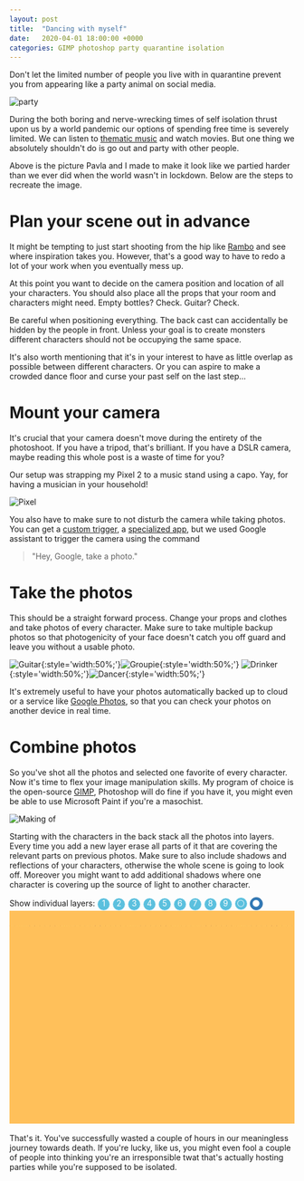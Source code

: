 ```yaml
---
layout: post
title:  "Dancing with myself"
date:   2020-04-01 18:00:00 +0000
categories: GIMP photoshop party quarantine isolation
---
```


Don't let the limited number of people you live with in quarantine prevent you from appearing like a party animal on social media.

![party]({{"/assets/quarantine_party/party.jpg"}})

During the both boring and nerve-wrecking times of self isolation thrust upon us by a world pandemic our options of spending free time is severely limited. We can listen to [thematic music][playlist] and watch movies. But one thing we absolutely shouldn't do is go out and party with other people.

Above is the picture Pavla and I made to make it look like we partied harder than we ever did when the world wasn't in lockdown. Below are the steps to recreate the image.

[playlist]: https://music.youtube.com/playlist?list=PLpkaJOXe4OxFX6OEOaID0nJvKM2v3ffFK
[pandemic-movie]: https://www.imdb.com/title/tt3774802/

# Plan your scene out in advance

It might be tempting to just start shooting from the hip like [Rambo][rambo] and see where inspiration takes you. However, that's a good way to have to redo a lot of your work when you eventually mess up.

[rambo]: https://giphy.com/gifs/animated-rambo-gifmania-ql2lUYvISjpaE/fullscreen

At this point you want to decide on the camera position and location of all your characters. You should also place all the props that your room and characters might need. Empty bottles? Check. Guitar? Check.

Be careful when positioning everything. The back cast can accidentally be hidden by the people in front. Unless your goal is to create monsters different characters should not be occupying the same space. 

It's also worth mentioning that it's in your interest to have as little overlap as possible between different characters. Or you can aspire to make a crowded dance floor and curse your past self on the last step...

# Mount your camera

It's crucial that your camera doesn't move during the entirety of the photoshoot. If you have a tripod, that's brilliant. If you have a DSLR camera, maybe reading this whole post is a waste of time for you?

Our setup was strapping my Pixel 2 to a music stand using a capo. Yay, for having a musician in your household!

![Pixel]({{"/assets/quarantine_party/pixel.jpg"}})

You also have to make sure to not disturb the camera while taking photos. You can get a [custom trigger][remote], a [specialized app][timer-app], but we used Google assistant to trigger the camera using the command

> "Hey, Google, take a photo."

[remote]: https://www.amazon.co.uk/dp/B07515QVG6
[timer-app]: https://play.google.com/store/apps/details?id=com.vlysov.auto.selfie.camera&hl=en

# Take the photos

This should be a straight forward process. Change your props and clothes and take photos of every character. Make sure to take multiple backup photos so that photogenicity of your face doesn't catch you off guard and leave you without a usable photo.
 
![Guitar]({{"/assets/quarantine_party/guitar.gif"}}){:style='width:50%;'}![Groupie]({{"/assets/quarantine_party/groupie.gif"}}){:style='width:50%;'}
![Drinker]({{"/assets/quarantine_party/drinker.gif"}}){:style='width:50%;'}![Dancer]({{"/assets/quarantine_party/dancers.gif"}}){:style='width:50%;'}

It's extremely useful to have your photos automatically backed up to cloud or a service like [Google Photos](https://photos.google.com), so that you can check your photos on another device in real time.

# Combine photos

So you've shot all the photos and selected one favorite of every character. Now it's time to flex your image manipulation skills. My program of choice is the open-source [GIMP][gimp], Photoshop will do fine if you have it, you might even be able to use Microsoft Paint if you're a masochist. 

[gimp]: https://gimp.org

![Making of]({{"/assets/quarantine_party/making_of.gif"}})

Starting with the characters in the back stack all the photos into layers. Every time you add a new layer erase all parts of it that are covering the relevant parts on previous photos. Make sure to also include shadows and reflections of your characters, otherwise the whole scene is going to look off. Moreover you might want to add additional shadows where one character is covering up the source of light to another character.

<div id="toggleLayers">
	Show individual layers:
	<input type="checkbox" value="1" id="layer1" onchange="showhide(event)"><label for="layer1">1</label>
	<input type="checkbox" value="2" id="layer2" onchange="showhide(event)"><label for="layer2">2</label>
	<input type="checkbox" value="3" id="layer3" onchange="showhide(event)"><label for="layer3">3</label>
	<input type="checkbox" value="4" id="layer4" onchange="showhide(event)"><label for="layer4">4</label>
	<input type="checkbox" value="5" id="layer5" onchange="showhide(event)"><label for="layer5">5</label>
	<input type="checkbox" value="6" id="layer6" onchange="showhide(event)"><label for="layer6">6</label>
	<input type="checkbox" value="7" id="layer7" onchange="showhide(event)"><label for="layer7">7</label>
	<input type="checkbox" value="8" id="layer8" onchange="showhide(event)"><label for="layer8">8</label>
	<input type="checkbox" value="9" id="layer9" onchange="showhide(event)"><label for="layer9">9</label>
	<label onclick="hideAll()" title='Hide all'>⚪</label>
	<input type="checkbox" checked/>
	<label onclick="showAll()" title='Show all'>⚫</label>
</div>

<div id="display">
	<img src="/assets/quarantine_party/layers/bg.png" style="z-index: -1; position: relative;" alt="background">
</div>

That's it. You've successfully wasted a couple of hours in our meaningless journey towards death. If you're lucky, like us, you might even fool a couple of people into thinking you're an irresponsible twat that's actually hosting parties while you're supposed to be isolated.

<script>
	let allImages = {};
	function showhide(event) {
		console.log(event);
		let num = event.target.value;
		let show = event.target.checked;
		if (show && allImages[num] === undefined) {
			showPic(num);
		}
		if (!show && allImages[num] != undefined) {
			hidePic(num);
		}
	}
	function showPic(num) {
		allImages[num] = document.createElement('img');
		allImages[num].src = '{{"/assets/quarantine_party/layers/"}}' + num + '.png';
		allImages[num].style = 'z-index: ' + num;
		document.getElementById('display').appendChild(allImages[num]);
	}
	function hidePic(num) {
		allImages[num].remove();
		allImages[num] = undefined;
	}
	function showAll() {
		for (let i = 1; i <= 9; i++) {
			let inp = document.getElementById('layer' + i);
			if (!inp.checked) inp.click();
		}
	}
	function hideAll() {
		for (let i = 1; i <= 9; i++) {
			let inp = document.getElementById('layer' + i);
			if (inp.checked) inp.click();
		}
	}
</script>
<style>
	#display {
		width: 100%;
		position: relative;
	}
	#display img {
		position: absolute;
		top: 0;
		left: 0;
	}
	#toggleLayers input {
		display: none;
	}
	#toggleLayers input:checked + label {
	    background-color: #337ab7;
	    border-color: #2e6da4;
	}
	#toggleLayers label {
	    background-color: #5bc0de;
	    border-color: #46b8da;
	    color: white;
		cursor: pointer;
		display: inline-block;
		border-radius: 1em;
		border: 1px solid;
		width: 1.5em;
		height: 1.5em;
		text-align: center;
	}
</style>